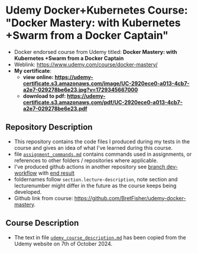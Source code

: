 # Udemy Docker+Kubernetes Course: "Docker Mastery: with Kubernetes +Swarm from a Docker Captain"

* Docker endorsed course from Udemy titled: **Docker Mastery: with Kubernetes +Swarm from a Docker Captain**
* Weblink: <https://www.udemy.com/course/docker-mastery/>
* **My certificate**:
    * **view online: https://udemy-certificate.s3.amazonaws.com/image/UC-2920ece0-a013-4cb7-a2e7-029278be6e23.jpg?v=1729345667000**
    * **download to pdf: https://udemy-certificate.s3.amazonaws.com/pdf/UC-2920ece0-a013-4cb7-a2e7-029278be6e23.pdf**

## Repository Description

* This repository contains the code files I produced during my tests in the course and gives an idea of what I've learned during this course.
* file [`assignment_commands.md`](assignment_commands.md) contains commands used in assignments, or references to other folders / repositories where applicable.
* I've produced github actions in another repository see [branch dev-workflow](https://github.com/mihransimonian/udemy-docker-masterycourse-assignment-github-actions/tree/dev-workflow) with [end result](https://github.com/mihransimonian/udemy-docker-masterycourse-assignment-github-actions/actions/runs/11314833370)
* foldernames follow `section.lecture-description`, note section and lecturenumber might differ in the future as the course keeps being developed.
* Github link from course: <https://github.com/BretFisher/udemy-docker-mastery>.

## Course Description

* The text in file [`udemy_course_description.md`](udemy_course_description.md) has been copied from the Udemy website on 7th of October 2024.